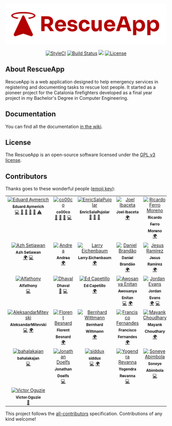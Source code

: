 <p align="center">
<img src="public/img/RescueApp-logo-horizontal.png" alt="RescueApp">
</p>
<p align="center">
<a href="https://github.styleci.io/repos/184948124"><img src="https://github.styleci.io/repos/184948124/shield?style=flat" alt="StyleCI"></a>
<a href="https://travis-ci.org/eduayme/RescueApp"><img src="https://api.travis-ci.com/eduayme/RescueApp.svg?branch=master" alt="Build Status"></a>
<a href="https://github.com/eduayme/RescueApp/releases/tag/v1.3.2"><img src="https://img.shields.io/badge/version-v1.3.2-blue"></a>
<a href="https://github.com/eduayme/RescueApp/blob/master/LICENSE"><img src="https://img.shields.io/badge/License-GPLv3-blue.svg" alt="License"></a>
</p>


## About RescueApp
RescueApp is a web application designed to help emergency services in registering and documenting tasks to rescue lost people. It started as a pioneer project for the Catalonia firefighters developed as a final year project in my Bachelor's Degree in Computer Engineering.


## Documentation
You can find all the documentation [in the wiki](https://github.com/eduayme/RescueApp/wiki).


## License
The RescueApp is an open-source software licensed under the [GPL v3 license](https://opensource.org/licenses/GPL-3.0).


## Contributors
Thanks goes to these wonderful people ([emoji key](https://allcontributors.org/docs/en/emoji-key)):

<!-- ALL-CONTRIBUTORS-LIST:START - Do not remove or modify this section -->
<!-- prettier-ignore-start -->
<!-- markdownlint-disable -->
<table>
  <tbody>
    <tr>
      <td align="center" valign="top" width="20%"><a href="https://linkedin.com/in/eduayme"><img src="https://avatars3.githubusercontent.com/u/26260104?v=4?s=100" width="100px;" alt="Eduard Aymerich"/><br /><sub><b>Eduard Aymerich</b></sub></a><br /><a href="https://github.com/eduayme/RescueApp/commits?author=eduayme" title="Code">💻</a> <a href="#ideas-eduayme" title="Ideas, Planning, & Feedback">🤔</a> <a href="#maintenance-eduayme" title="Maintenance">🚧</a> <a href="#projectManagement-eduayme" title="Project Management">📆</a> <a href="https://github.com/eduayme/RescueApp/pulls?q=is%3Apr+reviewed-by%3Aeduayme" title="Reviewed Pull Requests">👀</a> <a href="https://github.com/eduayme/RescueApp/commits?author=eduayme" title="Tests">⚠️</a></td>
      <td align="center" valign="top" width="20%"><a href="https://github.com/co00co"><img src="https://avatars3.githubusercontent.com/u/11724652?v=4?s=100" width="100px;" alt="co00co"/><br /><sub><b>co00co</b></sub></a><br /><a href="#ideas-co00co" title="Ideas, Planning, & Feedback">🤔</a> <a href="https://github.com/eduayme/RescueApp/commits?author=co00co" title="Documentation">📖</a> <a href="https://github.com/eduayme/RescueApp/issues?q=author%3Aco00co" title="Bug reports">🐛</a> <a href="https://github.com/eduayme/RescueApp/commits?author=co00co" title="Code">💻</a></td>
      <td align="center" valign="top" width="20%"><a href="https://github.com/EnricSalaPujolar"><img src="https://avatars3.githubusercontent.com/u/56341832?v=4?s=100" width="100px;" alt="EnricSalaPujolar"/><br /><sub><b>EnricSalaPujolar</b></sub></a><br /><a href="#ideas-EnricSalaPujolar" title="Ideas, Planning, & Feedback">🤔</a> <a href="https://github.com/eduayme/RescueApp/commits?author=EnricSalaPujolar" title="Documentation">📖</a> <a href="#design-EnricSalaPujolar" title="Design">🎨</a></td>
      <td align="center" valign="top" width="20%"><a href="https://joelibaceta.github.io"><img src="https://avatars1.githubusercontent.com/u/864790?v=4?s=100" width="100px;" alt="Joel Ibaceta"/><br /><sub><b>Joel Ibaceta</b></sub></a><br /><a href="#translation-joelibaceta" title="Translation">🌍</a></td>
      <td align="center" valign="top" width="20%"><a href="https://github.com/rferromoreno"><img src="https://avatars2.githubusercontent.com/u/5116187?v=4?s=100" width="100px;" alt="Ricardo Ferro Moreno"/><br /><sub><b>Ricardo Ferro Moreno</b></sub></a><br /><a href="#translation-rferromoreno" title="Translation">🌍</a></td>
    </tr>
    <tr>
      <td align="center" valign="top" width="20%"><a href="https://dribbble.com/azhsetiawan"><img src="https://avatars0.githubusercontent.com/u/3045602?v=4?s=100" width="100px;" alt="Azh Setiawan"/><br /><sub><b>Azh Setiawan</b></sub></a><br /><a href="#translation-azhsetiawan" title="Translation">🌍</a> <a href="https://github.com/eduayme/RescueApp/commits?author=azhsetiawan" title="Code">💻</a></td>
      <td align="center" valign="top" width="20%"><a href="https://github.com/kaywinnet"><img src="https://avatars3.githubusercontent.com/u/26384252?v=4?s=100" width="100px;" alt="Andrea"/><br /><sub><b>Andrea</b></sub></a><br /><a href="#translation-kaywinnet" title="Translation">🌍</a></td>
      <td align="center" valign="top" width="20%"><a href="https://github.com/larryebaum"><img src="https://avatars1.githubusercontent.com/u/6776768?v=4?s=100" width="100px;" alt="Larry Eichenbaum"/><br /><sub><b>Larry Eichenbaum</b></sub></a><br /><a href="#translation-larryebaum" title="Translation">🌍</a></td>
      <td align="center" valign="top" width="20%"><a href="https://github.com/dcbCIn"><img src="https://avatars0.githubusercontent.com/u/48742131?v=4?s=100" width="100px;" alt="Daniel Brandão"/><br /><sub><b>Daniel Brandão</b></sub></a><br /><a href="#translation-dcbCIn" title="Translation">🌍</a></td>
      <td align="center" valign="top" width="20%"><a href="https://github.com/MRamirezO"><img src="https://avatars1.githubusercontent.com/u/4284570?v=4?s=100" width="100px;" alt="Jesus Ramirez"/><br /><sub><b>Jesus Ramirez</b></sub></a><br /><a href="#translation-MRamirezO" title="Translation">🌍</a></td>
    </tr>
    <tr>
      <td align="center" valign="top" width="20%"><a href="http://alfathony.com"><img src="https://avatars1.githubusercontent.com/u/14884603?v=4?s=100" width="100px;" alt="Alfathony"/><br /><sub><b>Alfathony</b></sub></a><br /><a href="https://github.com/eduayme/RescueApp/commits?author=alfathony" title="Code">💻</a></td>
      <td align="center" valign="top" width="20%"><a href="https://github.com/Dhavalc2012"><img src="https://avatars1.githubusercontent.com/u/7031028?v=4?s=100" width="100px;" alt="Dhaval"/><br /><sub><b>Dhaval</b></sub></a><br /><a href="https://github.com/eduayme/RescueApp/issues?q=author%3ADhavalc2012" title="Bug reports">🐛</a> <a href="https://github.com/eduayme/RescueApp/commits?author=Dhavalc2012" title="Code">💻</a></td>
      <td align="center" valign="top" width="20%"><a href="https://github.com/edcapetti"><img src="https://avatars1.githubusercontent.com/u/6628306?v=4?s=100" width="100px;" alt="Ed Capetillo"/><br /><sub><b>Ed Capetillo</b></sub></a><br /><a href="#translation-edcapetti" title="Translation">🌍</a></td>
      <td align="center" valign="top" width="20%"><a href="http://eniabiola.github.io"><img src="https://avatars2.githubusercontent.com/u/46572982?v=4?s=100" width="100px;" alt="Awosanya Enitan"/><br /><sub><b>Awosanya Enitan</b></sub></a><br /><a href="https://github.com/eduayme/RescueApp/commits?author=eniabiola" title="Code">💻</a> <a href="#translation-eniabiola" title="Translation">🌍</a></td>
      <td align="center" valign="top" width="20%"><a href="http://herpderp.ca"><img src="https://avatars2.githubusercontent.com/u/141931?v=4?s=100" width="100px;" alt="Jordan Evans"/><br /><sub><b>Jordan Evans</b></sub></a><br /><a href="#translation-aceofspades19" title="Translation">🌍</a> <a href="https://github.com/eduayme/RescueApp/commits?author=aceofspades19" title="Code">💻</a></td>
    </tr>
    <tr>
      <td align="center" valign="top" width="20%"><a href="https://github.com/AleksandarMitevski"><img src="https://avatars3.githubusercontent.com/u/59975218?v=4?s=100" width="100px;" alt="AleksandarMitevski"/><br /><sub><b>AleksandarMitevski</b></sub></a><br /><a href="https://github.com/eduayme/RescueApp/commits?author=AleksandarMitevski" title="Code">💻</a> <a href="#translation-AleksandarMitevski" title="Translation">🌍</a></td>
      <td align="center" valign="top" width="20%"><a href="https://fbesnard.com"><img src="https://avatars0.githubusercontent.com/u/22943342?v=4?s=100" width="100px;" alt="Florent Besnard"/><br /><sub><b>Florent Besnard</b></sub></a><br /><a href="#translation-besnardf" title="Translation">🌍</a></td>
      <td align="center" valign="top" width="20%"><a href="http://bernhardwittmann.com"><img src="https://avatars1.githubusercontent.com/u/17594215?v=4?s=100" width="100px;" alt="Bernhard Wittmann"/><br /><sub><b>Bernhard Wittmann</b></sub></a><br /><a href="#translation-BerniWittmann" title="Translation">🌍</a></td>
      <td align="center" valign="top" width="20%"><a href="https://github.com/m4tr1k"><img src="https://avatars0.githubusercontent.com/u/12871065?v=4?s=100" width="100px;" alt="Francisco Fernandes"/><br /><sub><b>Francisco Fernandes</b></sub></a><br /><a href="#translation-m4tr1k" title="Translation">🌍</a></td>
      <td align="center" valign="top" width="20%"><a href="https://github.com/M4yankChoudhary"><img src="https://avatars2.githubusercontent.com/u/42598915?v=4?s=100" width="100px;" alt="Mayank Choudhary"/><br /><sub><b>Mayank Choudhary</b></sub></a><br /><a href="#translation-M4yankChoudhary" title="Translation">🌍</a></td>
    </tr>
    <tr>
      <td align="center" valign="top" width="20%"><a href="https://github.com/jovynode"><img src="https://avatars2.githubusercontent.com/u/11630055?v=4?s=100" width="100px;" alt="bahalakajan"/><br /><sub><b>bahalakajan</b></sub></a><br /><a href="https://github.com/eduayme/RescueApp/commits?author=jovynode" title="Code">💻</a></td>
      <td align="center" valign="top" width="20%"><a href="http://www.sodatech.com/"><img src="https://avatars.githubusercontent.com/u/11443300?v=4?s=100" width="100px;" alt="Jonathan Doelfs"/><br /><sub><b>Jonathan Doelfs</b></sub></a><br /><a href="https://github.com/eduayme/RescueApp/commits?author=jonadoe" title="Code">💻</a></td>
      <td align="center" valign="top" width="20%"><a href="https://github.com/siddux"><img src="https://avatars.githubusercontent.com/u/7074956?v=4?s=100" width="100px;" alt="siddux"/><br /><sub><b>siddux</b></sub></a><br /><a href="https://github.com/eduayme/RescueApp/commits?author=siddux" title="Code">💻</a> <a href="#translation-siddux" title="Translation">🌍</a></td>
      <td align="center" valign="top" width="20%"><a href="https://github.com/yogendra-revanna"><img src="https://avatars.githubusercontent.com/u/71602500?v=4?s=100" width="100px;" alt="Yogendra Revanna"/><br /><sub><b>Yogendra Revanna</b></sub></a><br /><a href="https://github.com/eduayme/RescueApp/commits?author=yogendra-revanna" title="Code">💻</a></td>
      <td align="center" valign="top" width="20%"><a href="http://axiapro.com.ng"><img src="https://avatars.githubusercontent.com/u/20925998?v=4?s=100" width="100px;" alt="Soneye Abimbola"/><br /><sub><b>Soneye Abimbola</b></sub></a><br /><a href="https://github.com/eduayme/RescueApp/commits?author=bhimbho" title="Code">💻</a></td>
    </tr>
    <tr>
      <td align="center" valign="top" width="20%"><a href="https://github.com/OguzieVictor"><img src="https://avatars.githubusercontent.com/u/75391544?v=4?s=100" width="100px;" alt="Victor Oguzie"/><br /><sub><b>Victor Oguzie</b></sub></a><br /><a href="https://github.com/eduayme/RescueApp/commits?author=OguzieVictor" title="Documentation">📖</a></td>
    </tr>
  </tbody>
</table>

<!-- markdownlint-restore -->
<!-- prettier-ignore-end -->

<!-- ALL-CONTRIBUTORS-LIST:END -->

This project follows the [all-contributors](https://github.com/all-contributors/all-contributors) specification. Contributions of any kind welcome!
